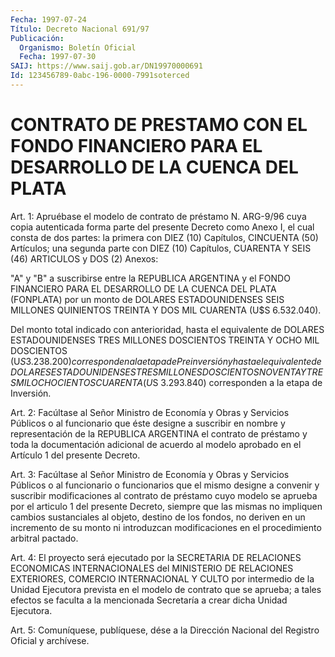```yaml
---
Fecha: 1997-07-24
Título: Decreto Nacional 691/97
Publicación:
  Organismo: Boletín Oficial
  Fecha: 1997-07-30
SAIJ: https://www.saij.gob.ar/DN19970000691
Id: 123456789-0abc-196-0000-7991soterced
---
```

# CONTRATO DE PRESTAMO CON EL FONDO FINANCIERO PARA EL DESARROLLO DE LA CUENCA DEL PLATA

<a id="1"></a>
Art. 1: Apruébase el modelo de contrato de préstamo N. ARG-9/96 cuya copia autenticada  forma parte del presente Decreto como Anexo I,  el  cual  consta  de dos  partes:  la  primera  con  DIEZ  (10) Capítulos, CINCUENTA (50)  Artículos;  una  segunda  parte con DIEZ (10)  Capítulos,  CUARENTA Y SEIS (46) ARTICULOS y DOS (2)  Anexos:

"A" y "B" a suscribirse  entre  la  REPUBLICA  ARGENTINA y el FONDO FINANCIERO PARA EL DESARROLLO DE LA CUENCA DEL PLATA (FONPLATA) por un  monto  de  DOLARES  ESTADOUNIDENSES  SEIS  MILLONES  QUINIENTOS TREINTA Y DOS MIL CUARENTA (U$S 6.532.040).

Del monto total indicado con anterioridad, hasta  el equivalente de DOLARES ESTADOUNIDENSES TRES MILLONES DOSCIENTOS TREINTA Y OCHO MIL DOSCIENTOS  (U$S 3.238.200) corresponden a la etapa de Preinversión y  hasta  el  equivalente de DOLARES ESTADOUNIDENSES TRES  MILLONES DOSCIENTOS NOVENTA  Y TRES MIL OCHOCIENTOS CUARENTA (U$S 3.293.840) corresponden a la etapa de Inversión.

<a id="2"></a>
Art.  2: Facúltase al  Señor  Ministro  de  Economía  y  Obras  y Servicios Públicos o al funcionario que éste designe a suscribir en nombre y representación  de  la  REPUBLICA ARGENTINA el contrato de préstamo y toda la documentación adicional  de  acuerdo  al  modelo aprobado en el Artículo 1 del presente Decreto.

<a id="3"></a>
Art.  3:  Facúltase  al  Señor  Ministro  de  Economía  y Obras y Servicios  Públicos  o  al  funcionario o funcionarios que el mismo designe  a   convenir y suscribir  modificaciones  al  contrato  de préstamo cuyo  modelo  se  aprueba  por  el articulo 1 del presente Decreto, siempre que  las mismas no impliquen  cambios sustanciales al objeto, destino de los fondos, no deriven en un incremento de su monto  ni  introduzcan modificaciones en el procedimiento  arbitral pactado.

<a id="4"></a>
Art. 4: El proyecto será ejecutado por la SECRETARIA DE RELACIONES ECONOMICAS INTERNACIONALES del MINISTERIO DE RELACIONES EXTERIORES, COMERCIO  INTERNACIONAL   Y  CULTO  por  intermedio  de  la  Unidad Ejecutora prevista en el modelo de contrato que se aprueba; a tales efectos se faculta a la mencionada  Secretaría a crear dicha Unidad Ejecutora.

<a id="5"></a>
Art. 5: Comuníquese, publíquese, dése  a la Dirección Nacional del Registro  Oficial y archívese.